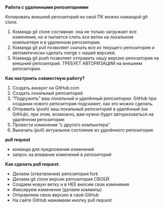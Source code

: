 **Работа с удаленными репозиториями**

Копировать внешний репозиторий на свой ПК можно командой git clone.
1. Команда git clone составная: она не только
загружает все изменения, но и пытается слить 
все ветки на локальном компьютере и в
удаленном репозитории.
2. Команда git pull  позволяет скачать все 
из текущего репозитория и автоматически
сделать merge с нашей версией.
3. Команда git push позволяет отправить нашу
версию репозитория на внешний
репозиторий. ТРЕБУЕТ АВТОРИЗАЦИИ 
на внешнем репозитории.

**Как настроить совместную работу?**

1. Создать аккаунт на GitHub.com
2. Создать локальный репозиторий
3. “Подружить” ваш локальный и удалённый репозитории. GitHub при создании нового репозитория подскажет, как это можно сделать.
4. Отправить (push) ваш локальный репозиторий в удалённый (на GitHub), при этом, возможно, 
вам нужно будет авторизоваться на удалённом репозитории
5. Провести изменения “с другого компьютера”
6. Выкачать (pull) актуальное состояние из удалённого репозитория

**pull request**

+ команда для предложения изменений
+ запрос на вливание изменений в репозиторий

**Как сделать pull request:**
+ Делаем   (ответвление) репозитория fork
+ Делаем git clone   версии репозитория СВОЕЙ
+ Создаем новую ветку и в НЕЕ вносим свои изменения
+ Фиксируем изменения (делаем коммиты)
+ Отправляем свою версию в свой GitHub
+ На сайте GitHub нажимаем кнопку pull request